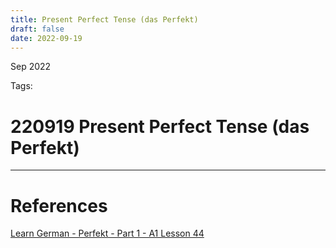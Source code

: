 ```yaml
---
title: Present Perfect Tense (das Perfekt)
draft: false
date: 2022-09-19
---
```


Sep 2022
 

Tags: 

# 220919 Present Perfect Tense (das Perfekt)





---
# References
[Learn German - Perfekt - Part 1 - A1 Lesson 44](https://www.youtube.com/watch?v=gKLK6gBM_qI)
